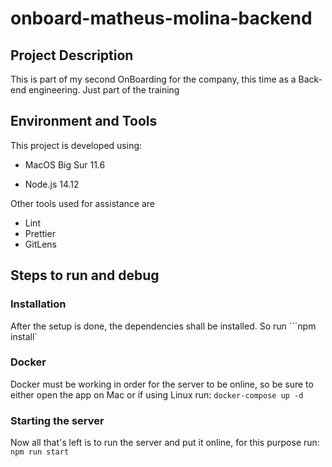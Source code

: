 # onboard-matheus-molina-backend

## Project Description
This is part of my second OnBoarding for the company, this time as a Back-end engineering. 
Just part of the training

## Environment and Tools
This project is developed using:
* MacOS Big Sur 11.6

* Node.js 14.12

Other tools used for assistance are

* Lint
* Prettier
* GitLens

## Steps to run and debug
### Installation
After the setup is done, the dependencies shall be installed. So run 
```npm install`

### Docker
Docker must be working in order for the server to be online, so be sure to either open the app on Mac or if using Linux run:
```docker-compose up -d```

### Starting the server
Now all that's left is to run the server and put it online, for this purpose run:
```npm run start```